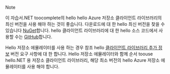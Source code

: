 > [!NOTE]
> 이 자습서.NET toocomplete의 hello hello Azure 저장소 클라이언트 라이브러리의 최신 버전을 사용 해야 하는 것이 좋습니다. 다운로드에 대 한 hello 최신 버전을 찾을 수 있습니다 [NuGet](https://www.nuget.org/packages/WindowsAzure.Storage/)합니다. hello 클라이언트 라이브러리에 대 한 hello 소스 코드에서 사용할 수는 [GitHub](https://github.com/Azure/azure-storage-net)합니다.
> 
> Hello 저장소 에뮬레이터를 사용 하는 경우 참조 hello [클라이언트 라이브러리 추가 정보](https://github.com/Azure/azure-storage-net/blob/master/README.md) 버전 요구 사항에 대 한 합니다. Hello 저장소 에뮬레이터와 함께 순서 toouse hello.NET 용 저장소 클라이언트 라이브러리, 해당 최소 버전의 hello Azure 저장소 에뮬레이터를 사용 해야 합니다.
> 
> 


